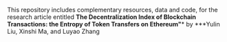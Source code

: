 This repository includes complementary resources, data and code, for the research article entitled **The Decentralization Index of Blockchain Transactions: the Entropy of Token Transfers on Ethereum"*** by ***Yulin Liu, Xinshi Ma, and Luyao Zhang
